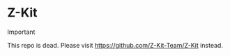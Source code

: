 # Z-Kit

> [!IMPORTANT]
> This repo is dead. Please visit https://github.com/Z-Kit-Team/Z-Kit instead.
